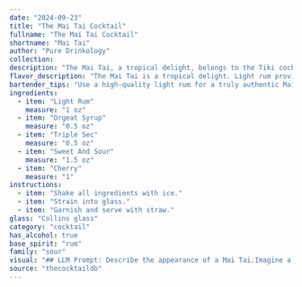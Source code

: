 ```yaml
---
date: "2024-09-23"
title: "The Mai Tai Cocktail"
fullname: "The Mai Tai Cocktail"
shortname: "Mai Tai"
author: "Pure Drinkology"
collection:
description: "The Mai Tai, a tropical delight, belongs to the Tiki cocktail family, born in 1944 at Trader Vic's in Oakland, California.  This iconic rum-based cocktail is a vibrant blend of sweet and sour flavors, showcasing the Polynesian influence that swept the cocktail scene in the mid-20th century. "
flavor_description: "The Mai Tai is a tropical delight. Light rum provides a smooth base, while orgeat syrup adds a sweet almond essence. Triple sec offers a citrusy kick, balanced by the tartness of sweet and sour. The cherry adds a touch of fruity sweetness. Overall, it's a complex yet refreshing blend of sweet, sour, and exotic flavors. "
bartender_tips: "Use a high-quality light rum for a truly authentic Mai Tai.  Orgeat syrup can be tricky, so taste it before adding; some are too sweet.  Triple Sec adds citrus, but don't overdo it. Sweet and sour is essential, but adjust the amount for desired sweetness. A fresh lime wedge is a must for garnish. Shake well with ice for a frosty, refreshing drink. "
ingredients:
  - item: "Light Rum"
    measure: "1 oz"
  - item: "Orgeat Syrup"
    measure: "0.5 oz"
  - item: "Triple Sec"
    measure: "0.5 oz"
  - item: "Sweet And Sour"
    measure: "1.5 oz"
  - item: "Cherry"
    measure: "1"
instructions:
  - item: "Shake all ingredients with ice."
  - item: "Strain into glass."
  - item: "Garnish and serve with straw."
glass: "Collins glass"
category: "cocktail"
has_alcohol: true
base_spirit: "rum"
family: "sour"
visual: "## LLM Prompt: Describe the appearance of a Mai Tai.Imagine a classic Mai Tai, freshly poured into a chilled, tiki-style mug. Describe its **color**, **texture**, **garnish**, and **overall aesthetic**. **Focus on the following elements:*** **Color:** Is it a vibrant orange, a deep amber, or something in between? Does it have any layers or gradients?* **Texture:** Is it smooth and silky, or does it have a bit of a frothy head? Are there any ice cubes visible?* **Garnish:** What type of cherry adorns the rim? Is there a pineapple wedge, a sprig of mint, or another tropical garnish? * **Overall aesthetic:** Is it a visually stunning and inviting cocktail, perfect for a beachside sunset? Does it evoke a sense of tropical paradise?**Example response:**The Mai Tai is a vibrant orange, with a subtle amber hue at the bottom. It features a light, frothy head, almost like a cloud, that gives way to a smooth, silky texture. A bright red maraschino cherry sits perched on the rim, while a wedge of pineapple adds a touch of tropical flair. The overall aesthetic is one of vibrant color and refreshing coolness, perfect for a hot summer day. "
source: "thecocktaildb"
---
```


